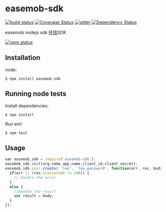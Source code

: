 # easemob-sdk

[![build status][travis-image]][travis-url]
[![Coverage Status](https://coveralls.io/repos/leoliew/easemob-sdk/badge.svg?branch=master&service=github)](https://coveralls.io/github/leoliew/easemob-sdk?branch=master)
[![gitter][gitter-image]][gitter-url]
[![Dependency Status][DependencyStatus-image]][DependencyStatus-url]



[travis-image]: https://travis-ci.org/leoliew/easemob-sdk.svg?branch=master
[travis-url]: https://travis-ci.org/leoliew/easemob-sdk
[gitter-image]: https://badges.gitter.im/Join%20Chat.svg
[gitter-url]: https://gitter.im/leoliew/easemob-sdk
[DependencyStatus-image]: https://gemnasium.com/leoliew/easemob-sdk.svg
[DependencyStatus-url]:https://gemnasium.com/leoliew/easemob-sdk


easemob nodejs sdk
[环信](http://www.easemob.com)SDK


[![npm status](https://nodei.co/npm/easemob-sdk.svg?downloads=true&stars=true&downloadRank=true)](https://www.npmjs.com/package/easemob-sdk)


## Installation

node:

```
$ npm install easemob-sdk
```

## Running node tests

Install dependencies:

```shell
$ npm install
```
Run em!

```shell
$ npm test
```

## Usage


```js
var easemob_sdk = require('easemob-sdk');
easemob_sdk.init(org_name,app_name,client_id,client_secret);
easemob_sdk.user.create( 'leo', 'leo_password', function(err, res, body) {
  if(err || (res.statusCode != 200)) {
    // Handle the error
  }
  else {
    //Handle the result
    var result = body;
  }
});

```
